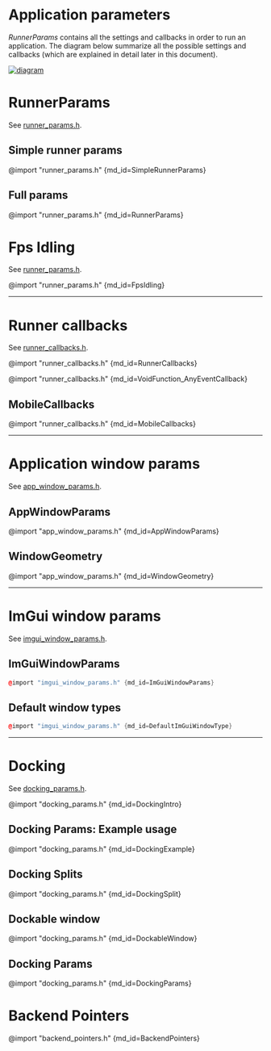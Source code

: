 # Application parameters

_RunnerParams_ contains all the settings and callbacks in order to run an application. 
The diagram below summarize all the possible settings and callbacks (which are explained in detail later in this document).

[![diagram](https://raw.githubusercontent.com/pthom/hello_imgui/master/src/hello_imgui/doc_src/hello_imgui_diagram.png)](https://raw.githubusercontent.com/pthom/hello_imgui/master/src/hello_imgui/doc_src/hello_imgui_diagram.png)

# RunnerParams

See [runner_params.h](https://github.com/pthom/hello_imgui/blob/master/src/hello_imgui/runner_params.h).


## Simple runner params
@import "runner_params.h" {md_id=SimpleRunnerParams}

## Full params
@import "runner_params.h" {md_id=RunnerParams}


# Fps Idling

See [runner_params.h](https://github.com/pthom/hello_imgui/blob/master/src/hello_imgui/runner_params.h).

@import "runner_params.h" {md_id=FpsIdling}


----

# Runner callbacks

See [runner_callbacks.h](https://github.com/pthom/hello_imgui/blob/master/src/hello_imgui/runner_callbacks.h).


@import "runner_callbacks.h" {md_id=RunnerCallbacks}

@import "runner_callbacks.h" {md_id=VoidFunction_AnyEventCallback}

## MobileCallbacks

@import "runner_callbacks.h" {md_id=MobileCallbacks}

----

# Application window params

See [app_window_params.h](https://github.com/pthom/hello_imgui/blob/master/src/hello_imgui/app_window_params.h).

## AppWindowParams

@import "app_window_params.h" {md_id=AppWindowParams}

## WindowGeometry

@import "app_window_params.h" {md_id=WindowGeometry}

----

# ImGui window params

See [imgui_window_params.h](https://github.com/pthom/hello_imgui/blob/master/src/hello_imgui/imgui_window_params.h).

## ImGuiWindowParams

```cpp
@import "imgui_window_params.h" {md_id=ImGuiWindowParams}
```

## Default window types

```cpp
@import "imgui_window_params.h" {md_id=DefaultImGuiWindowType}
```

----

# Docking

See [docking_params.h](https://github.com/pthom/hello_imgui/blob/master/src/hello_imgui/docking_params.h).

@import "docking_params.h" {md_id=DockingIntro}

## Docking Params: Example usage

@import "docking_params.h" {md_id=DockingExample}

## Docking Splits

@import "docking_params.h" {md_id=DockingSplit}

## Dockable window

@import "docking_params.h" {md_id=DockableWindow}

## Docking Params

@import "docking_params.h" {md_id=DockingParams}

# Backend Pointers

@import "backend_pointers.h" {md_id=BackendPointers}

